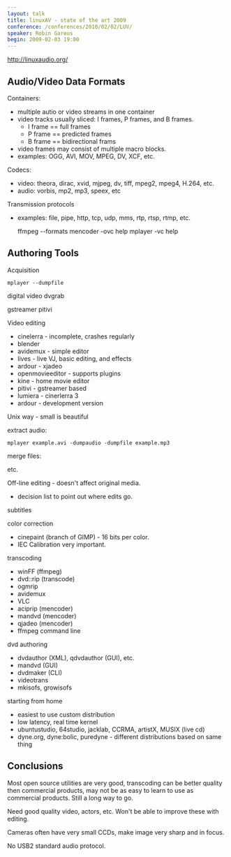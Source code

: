 ```yaml
---
layout: talk
title: linuxAV - state of the art 2009
conference: /conferences/2010/02/02/LUV/
speaker: Robin Gareus
begin: 2009-02-03 19:00
---
```

<http://linuxaudio.org/>

## Audio/Video Data Formats

Containers:

* multiple autio or video streams in one container
* video tracks usually sliced: I frames, P frames, and B frames.
  * I frame == full frames
  * P frame == predicted frames
  * B frame == bidirectional frams
* video frames may consist of multiple macro blocks.
* examples: OGG, AVI, MOV, MPEG, DV, XCF, etc.

Codecs:

* video: theora, dirac, xvid, mjpeg, dv, tiff, mpeg2, mpeg4, H.264, etc.
* audio: vorbis, mp2, mp3, speex, etc

Transmission protocols

* examples: file, pipe, http, tcp, udp, mms, rtp, rtsp, rtmp, etc.

    ffmpeg --formats
    mencoder -ovc help
    mplayer -vc help

## Authoring Tools


Acquisition

    mplayer --dumpfile

digital video
    dvgrab

gstreamer
    pitivi

Video editing

* cinelerra - incomplete, crashes regularly
* blender
* avidemux - simple editor
* lives - live VJ, basic editing, and effects
* ardour - xjadeo
* openmovieeditor - supports plugins
* kine - home movie editor
* pitivi - gstreamer based
* lumiera - cinerlerra 3
* ardour - development version

Unix way - small is beautiful

extract audio:

    mplayer example.avi -dumpaudio -dumpfile example.mp3

merge files:

etc.


Off-line editing - doesn't affect original media.

* decision list to point out where edits go.

subtitles

color correction

* cinepaint (branch of GIMP) - 16 bits per color.
* IEC Calibration very important.

transcoding

* winFF (ffmpeg)
* dvd::rip (transcode)
* ogmrip
* avidemux
* VLC
* aciprip (mencoder)
* mandvd (mencoder)
* qjadeo (mencoder)
* ffmpeg command line

dvd authoring

* dvdauthor (XML), qdvdauthor (GUI), etc.
* mandvd (GUI)
* dvdmaker (CLI)
* videotrans
* mkisofs, growisofs


starting from home

* easiest to use custom distribution
* low latency, real time kernel
* ubuntustudio, 64studio, jacklab, CCRMA, artistX, MUSIX (live cd)
* dyne.org, dyne:bolic, puredyne - different distributions based on same thing

## Conclusions

Most open source utilities are very good, transcoding can be better quality
then commercial products, may not be as easy to learn to use as commercial
products. Still a long way to go.

Need good quality video, actors, etc. Won't be able to improve these with editing.

Cameras often have very small CCDs, make image very sharp and in focus.

No USB2 standard audio protocol.
